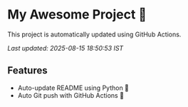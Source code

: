 # My Awesome Project 🚀

This project is automatically updated using GitHub Actions.

_Last updated: 2025-08-15 18:50:53 IST_

## Features
- Auto-update README using Python 🐍
- Auto Git push with GitHub Actions 🤖

